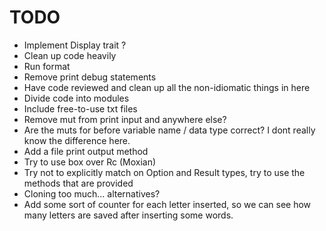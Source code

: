 # TODO
- Implement Display trait ?
- Clean up code heavily
- Run format
- Remove print debug statements
- Have code reviewed and clean up all the non-idiomatic things in here
- Divide code into modules
- Include free-to-use txt files
- Remove mut from print input and anywhere else?
- Are the muts for before variable name / data type correct?  I dont really know
  the difference here.
- Add a file print output method
- Try to use box over Rc (Moxian)
- Try not to explicitly match on Option and Result types, try to use the methods
  that are provided
- Cloning too much... alternatives?
- Add some sort of counter for each letter inserted, so we can see how many
  letters are saved after inserting some words.
